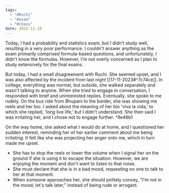 ```yaml
---
tags:
  - "#Ruchi"
  - "#exam"
  - "#chaos"
date: 2023-11-18
---
```

Today, I had a probability and statistics exam, but I didn't study well, resulting in a very poor performance. I couldn't answer anything as the exam primarily comprised formula-based questions, and unfortunately, I didn't know the formulas. However, I'm not overly concerned as I plan to study extensively for the final exams.

But today, I had a small disagreement with Ruchi. She seemed upset, and I was also affected by the incident from last night [[17-11-2023#^7c74ce]]. In college, everything was normal, but outside, she walked separately and wasn't talking to anyone. When she tried to engage in conversation, I responded with brief and uninterested replies. Eventually, she spoke to me rudely. On the bus ride from Bhupani to the border, she was showing me reels and her bio. I asked about the meaning of her bio 'viva la vida,' to which she replied, 'long live life,' but I didn't understand. She then said I was irritating her, and I chose not to engage further. ^9e46b1

On the way home, she asked what I would do at home, and I questioned her sudden interest, reminding her of her earlier comment about me being irritating. It felt like she was projecting her anger onto me, which in turn made me upset.

- She has to stop the reels or lower the volume when I signal her on the ground if she is using it to escape the situation. However, we are enjoying the moment and don't want to listen to that noise.
- She must declare that she is in a bad mood, requesting no one to talk to her at that moment.
- When someone approaches her, she should politely convey, "I'm not in the mood; let's talk later," instead of being rude or arrogant.
